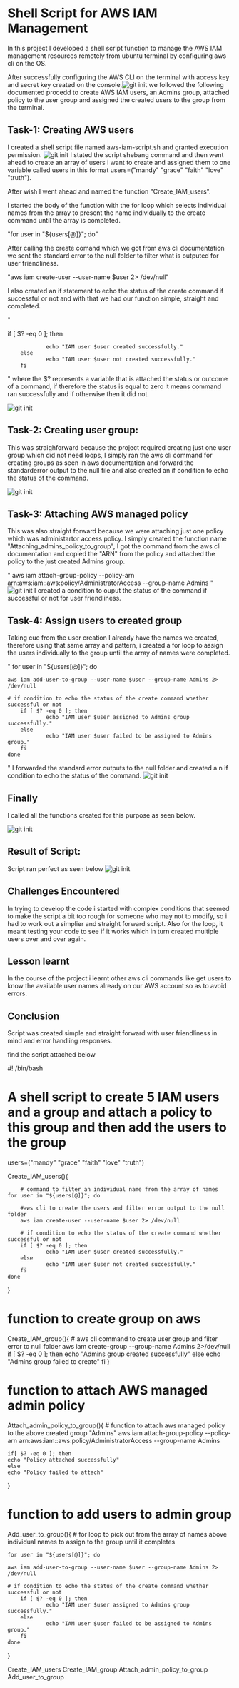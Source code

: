 # Shell Script for AWS IAM Management


In this project I developed a shell script function to manage the AWS IAM management resources remotely from ubuntu terminal by configuring aws cli on the OS.

After successfully configuring the AWS CLI on the terminal with access key and secret key created on the console,![git init](./img/script1.png) we followed the following documented procedd to create AWS IAM users, an Admins group, attached policy to the user group and assigned the created users to the group from the terminal.

## Task-1: Creating AWS users
I created a shell script file named aws-iam-script.sh and granted execution permission.
![git init](./img/script2.png)
I stated the script shebang command and then went ahead to create an array of users i want to create and assigned them to one variable called users in this format
users=("mandy" "grace" "faith" "love" "truth").

After wish I went ahead and named the function "Create_IAM_users".

I started the body of the function with the for loop which selects individual names from the array to present the name individually to the create command until the array is completed.

"for user in "${users[@]}"; do" 

After calling the create comand which we got from aws cli documentation we sent the standard error to the null folder to filter what is outputed for user friendliness.

"aws iam create-user --user-name $user 2> /dev/null"

I also created an if statement to echo the status of the create command if successful or not and with that we had our function simple, straight and completed.

"

if [ $? -eq 0 ]; then
                
                echo "IAM user $user created successfully."
        else
                echo "IAM user $user not created successfully."
        fi
"
where the $? represents a variable that is attached the status or outcome of a command, if therefore the status is equal to zero it means command ran successfully and if otherwise then it did not.

![git init](./img/script3.png)

## Task-2: Creating user group:
This was straighforward because the project required creating just one user group which did not need loops, I simply ran the aws cli command for creating groups as seen in aws documentation and forward the standarderror output to the null file and also created an if condition to echo the status of the command.

![git init](./img/script3.1.png)

## Task-3: Attaching AWS managed policy
This was also straight forward because we were attaching just one policy which was administartor access policy. I simply created the function name "Attaching_admins_policy_to_group", I got the command from the aws cli documentation and copied the "ARN" from the policy and attached the policy to the just created Admins group.

"
aws iam attach-group-policy --policy-arn arn:aws:iam::aws:policy/AdministratorAccess --group-name Admins
"
![git init](./img/script3.2.png)
I created a condition to ouput the status of the command if successful or not for user friendliness.

## Task-4: Assign users to created group
Taking cue from the user creation I already have the names we created, therefore using that same array and pattern, i created a for loop to assign the users individually to the group until the array of names were completed.

"
for user in "${users[@]}"; do

	aws iam add-user-to-group --user-name $user --group-name Admins 2> /dev/null

	# if condition to echo the status of the create command whether successful or not
        if [ $? -eq 0 ]; then
                echo "IAM user $user assigned to Admins group successfully."
        else
                echo "IAM user $user failed to be assigned to Admins group."
        fi
	done
"
I forwarded the standard error outputs to the null folder and created a n if condition to echo the status of the command.
![git init](./img/script3.3.png)


## Finally
I called all the functions created for this purpose as seen below.

![git init](./img/script5.png)

## Result of Script: 
Script ran perfect as seen below
![git init](./img/script4.png)

## Challenges Encountered
In trying to develop the code i started with complex conditions that seemed to make the script a bit too rough for someone who may not to modify, so i had to work out a simplier and straight forward script.
Also for the loop, it meant testing your code to see if it works which in turn created multiple users over and over again.

## Lesson learnt
In the course of the project i learnt other aws cli commands like get users to know the available user names already on our AWS account so as to avoid errors.

## Conclusion
Script was created simple and straight forward with user friendliness in mind and error handling responses.

find the script attached below

#! /bin/bash

# A shell script to create 5 IAM users and a group and attach a policy to this group and then add the users to the group

users=("mandy" "grace" "faith" "love" "truth")

Create_IAM_users(){

        # command to filter an individual name from the array of names
	for user in "${users[@]}"; do

        #aws cli to create the users and filter error output to the null folder
        aws iam create-user --user-name $user 2> /dev/null

        # if condition to echo the status of the create command whether successful or not
        if [ $? -eq 0 ]; then
                echo "IAM user $user created successfully."
        else
                echo "IAM user $user not created successfully."
        fi
	done
}

# function to create group on aws

Create_IAM_group(){
	# aws cli command to create user group and filter error to null folder
	aws iam create-group --group-name  Admins 2>/dev/null
	if [ $? -eq 0 ]; then 
	echo "Admins group created successfully"
	else
	echo "Admins group failed to create"
	fi
}


# function to attach AWS managed admin policy

Attach_admin_policy_to_group(){
	# function to attach aws managed policy to the above created group "Admins"
	aws iam attach-group-policy --policy-arn arn:aws:iam::aws:policy/AdministratorAccess --group-name Admins

    if[ $? -eq 0 ]; then
    echo "Policy attached successfully"
    else
    echo "Policy failed to attach"
}


# function to add users to admin group
Add_user_to_group(){
	# for loop to pick out from the array of names above individual names to assign to the group until it completes

	for user in "${users[@]}"; do

	aws iam add-user-to-group --user-name $user --group-name Admins 2> /dev/null

	# if condition to echo the status of the create command whether successful or not
        if [ $? -eq 0 ]; then
                echo "IAM user $user assigned to Admins group successfully."
        else
                echo "IAM user $user failed to be assigned to Admins group."
        fi
	done
}






Create_IAM_users
Create_IAM_group
Attach_admin_policy_to_group
Add_user_to_group